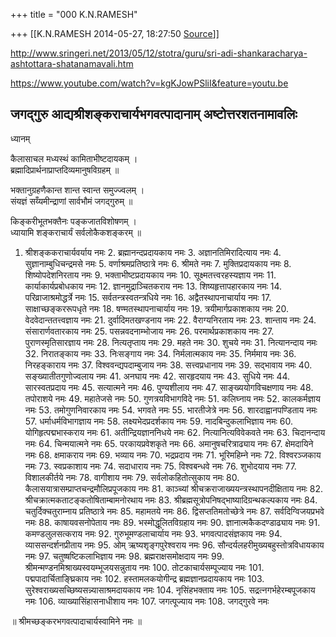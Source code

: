 +++
title = "000 K.N.RAMESH"

+++
[[K.N.RAMESH	2014-05-27, 18:27:50 [Source](https://groups.google.com/g/samskrita/c/LoO0iTwAYJ4)]]



<http://www.sringeri.net/2013/05/12/stotra/guru/sri-adi-shankaracharya-ashtottara-shatanamavali.htm>  

  

<https://www.youtube.com/watch?v=kgKJowPSliI&feature=youtu.be>  

  

## जगद्गुरु आद्यश्रीशङ्कराचार्यभगवत्पादानाम् अष्टोत्तरशतनामावलिः

ध्यानम्

कैलासाचल मध्यस्थं कामिताभीष्टदायकम् ।  
ब्रह्मादिप्रार्थनाप्राप्तदिव्यमानुषविग्रहम् ॥

भक्तानुग्रहणैकान्त शान्त स्वान्त समुज्ज्वलम् ।  
संयज्ञं सय्‍ँयमीन्द्राणां सार्वभौमं जगद्गुरुम् ॥

किङ्करीभूतभक्तैनः पङ्कजातविशोषणम् ।  
ध्यायामि शङ्कराचार्यं सर्वलोकैकशङ्करम् ॥

1.  श्रीशङ्ककराचार्यवर्याय नमः 2.  ब्रह्मानन्दप्रदायकाय नमः 3.  अज्ञानतिमिरादित्याय नमः 4.  सुज्ञानाम्बुधिचन्द्रमसे नमः 5.  वर्णाश्रमप्रतिष्ठात्रे नमः 6.  श्रीमते नमः 7.  मुक्तिप्रदायकाय नमः 8.  शिष्योपदेशनिरताय नमः 9.  भक्ताभीष्टप्रदायकाय नमः 10. सूक्ष्मतत्त्वरहस्यज्ञाय नमः 11. कार्याकार्यप्रबोधकाय नमः 12. ज्ञानमुद्राञ्चितकराय नमः 13. शिष्यहृत्तापहारकाय नमः 14. परिव्राजाश्रमोद्धर्त्रे नमः 15. सर्वतन्त्रस्वतन्त्रधिये नमः 16. अद्वैतस्थापनाचार्याय नमः 17. साक्षाच्छङ्कररूपधृते नमः 18. षण्मतस्थापनाचार्याय नमः 19. त्रयीमार्गप्रकाशकाय नमः 20. वेदवेदान्ततत्त्वज्ञाय नमः 21. दुर्वादिमतखण्डनाय नमः 22. वैराग्यनिरताय नमः 23. शान्ताय नमः 24. संसारार्णवतारकाय नमः 25. पसन्नवदनाम्भोजाय नमः 26. परमार्थप्रकाशकाय नमः 27. पुराणस्मृतिसारज्ञाय नमः 28. नित्यतृप्ताय नमः 29. महते नमः 30. शुचये नमः 31. नित्यानन्दाय नमः 32. निरातङ्काय नमः 33. निःसङ्गाय नमः 34. निर्मलात्मकाय नमः 35. निर्ममाय नमः 36. निरहङ्काराय नमः 37. विश्ववन्द्यपदाम्बुजाय नमः 38. सत्त्वप्रधानाय नमः 39. सद्भावाय नमः 40. सङ्ख्यातीतगुणोज्वलाय नमः 41. अनघाय नमः 42. सारहृदयाय नमः 43. सुधिये नमः 44. सारस्वतप्रदाय नमः 45. सत्यात्मने नमः 46. पुण्यशीलाय नमः 47. साङ्ख्ययोगविचक्षणाय नमः 48. तपोराशये नमः 49. महातेजसे नमः 50. गुणत्रयविभागविदे नमः 51. कलिघ्नाय नमः 52. कालकर्मज्ञाय नमः 53. तमोगुणनिवारकाय नमः 54. भगवते नमः 55. भारतीजेत्रे नमः 56. शारदाह्वानपण्डिताय नमः 57. धर्माधर्मविभागज्ञाय नमः 58. लक्ष्यभेदप्रदर्शकाय नमः 59. नादबिन्दुकलाभिज्ञाय नमः 60. योगिहृत्पद्मभास्कराय नमः 61. अतीन्द्रियज्ञाननिधये नमः 62. नित्यानित्यविवेकवते नमः 63. चिदानन्दाय नमः 64. चिन्मयात्मने नमः 65. परकायप्रवेशकृते नमः 66. अमानुषचरित्राढ्याय नमः 67. क्षेमदायिने नमः 68. क्षमाकराय नमः 69. भव्याय नमः 70. भद्रप्रदाय नमः 71. भूरिमहिम्ने नमः 72. विश्वरञ्जकाय नमः 73. स्वप्रकाशाय नमः 74. सदाधाराय नमः 75. विश्वबन्धवे नमः 76. शुभोदयाय नमः 77. विशालकीर्तये नमः 78. वागीशाय नमः 79. सर्वलोकहितोत्सुकाय नमः 80. कैलासयात्रासम्प्राप्तचन्द्रमौलिप्रपूजकाय नमः 81. काञ्च्यां श्रीचक्रराजाख्ययन्त्रस्थापनदीक्षिताय नमः 82. श्रीचक्रात्मकताटङ्कतोषिताम्बामनोरथाय नमः 83. श्रीब्रह्मसूत्रोपनिषद्भाष्यादिग्रन्थकल्पकाय नमः 84. चतुर्दिक्चतुराम्नाय प्रतिष्ठात्रे नमः 85. महामतये नमः 86. द्विसप्ततिमतोच्छेत्रे नमः 87. सर्वदिग्विजयप्रभवे नमः 88. काषायवसनोपेताय नमः 89. भस्मोद्धूलितविग्रहाय नमः 90. ज्ञानात्मकैकदण्डाढ्याय नमः 91. कमण्डलुलसत्कराय नमः 92. गुरुभूमण्डलाचार्याय नमः 93. भगवत्पादसंज्ञकाय नमः 94. व्याससन्दर्शनप्रीताय नमः 95. ओम् ऋष्यशृङ्गपुरेश्वराय नमः 96. सौन्दर्यलहरीमुख्यबहुस्तोत्रविधायकाय नमः 97. चतुष्षष्टिकलाभिज्ञाय नमः 98. ब्रह्मराक्षसमोक्षदाय नमः 99. श्रीमन्मण्डनमिश्राख्यस्वयम्भूजयसन्नुताय नमः 100. तोटकाचार्यसम्पूज्याय नमः 101. पद्मपादार्चिताङ्घ्रिकाय नमः 102. हस्तामलकयोगीन्द्र ब्रह्मज्ञानप्रदायकाय नमः 103. सुरेश्वराख्यसच्छिष्यसन्न्यासाश्रमदायकाय नमः 104. नृसिंहभक्ताय नमः 105. सद्रत्नगर्भहेरम्बपूजकाय नमः 106. व्याख्यासिंहासनाधीशाय नमः 107. जगत्पूज्याय नमः 108. जगद्गुरवे नमः

॥ श्रीमच्छङ्करभगवत्पादाचार्यस्वामिने नमः ॥

